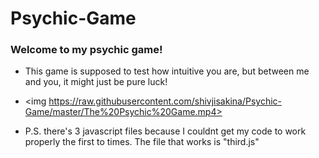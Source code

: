 # Psychic-Game


### Welcome to my psychic game!

* This game is supposed to test how intuitive you are, but between me and you, it might just be pure luck!


* <img https://raw.githubusercontent.com/shivjisakina/Psychic-Game/master/The%20Psychic%20Game.mp4> 
 

* P.S. there's 3 javascript files because I couldnt get my code to work properly the first to times. The file that works is "third.js"